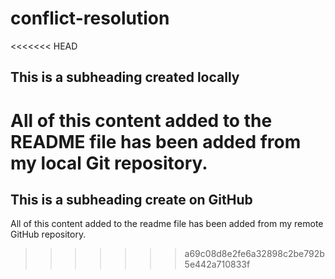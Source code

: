 # conflict-resolution

<<<<<<< HEAD
## This is a subheading created locally

All of this content added to the README file has been added from my local Git repository.
=======
## This is a subheading create on GitHub

All of this content added to the readme file has been added from my remote GitHub repository.
>>>>>>> a69c08d8e2fe6a32898c2be792b5e442a710833f
